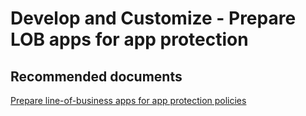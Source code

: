 <properties
	pageTitle="Develop and Customize - Prepare LOB apps for app protection"
	description="Develop and Customize - Prepare LOB apps for app protection"
	service="microsoft.intune"
	resource="intune"
	authors="mackie1604"
	displayOrder=""
	selfHelpType="generic"
	supportTopicIds="32599664"
	resourceTags=""
	productPesIds="15584"
	cloudEnvironments="public"
/>

# Develop and Customize - Prepare LOB apps for app protection

## **Recommended documents**

[Prepare line-of-business apps for app protection policies](https://docs.microsoft.com/intune/apps-prepare-mobile-application-management)<br>



